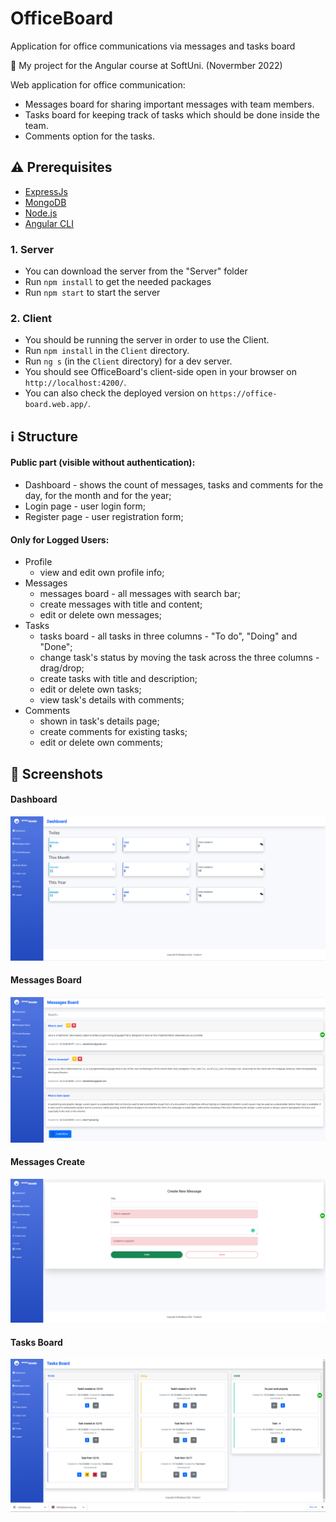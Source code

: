 # OfficeBoard
Application for office communications via messages and tasks board


:dart:  My project for the Angular course at SoftUni. (Novermber 2022) 

Web application for office communication: 
- Messages board for sharing important messages with team members. 
- Tasks board for keeping track of tasks which should be done inside the team.
- Comments option for the tasks.


## :warning: Prerequisites
- [ExpressJs](https://expressjs.com/en/starter/installing.html)
- [MongoDB](https://www.mongodb.com/try/download/community)
- [Node.js](https://nodejs.org/en/)
- [Angular CLI](https://angular.io/cli)


### 1. Server
- You can download the server from the "Server" folder
- Run `npm install` to get the needed packages
- Run `npm start` to start the server

### 2. Client  
- You should be running the server in order to use the Client.
- Run `npm install` in the `Client` directory.
- Run `ng s` (in the `Client` directory) for a dev server. 
- You should see OfficeBoard's client-side open in your browser on `http://localhost:4200/`.
- You can also check the deployed version on `https://office-board.web.app/`.

## :information_source: Structure
#### Public part (visible without authentication): 
- Dashboard - shows the count of messages, tasks and comments for the day, for the month and for the year;
- Login page - user login form;
- Register page - user registration form; 
#### Only for Logged Users:
- Profile
  - view and edit own profile info;
- Messages
  - messages board - all messages with search bar;
  - create messages with title and content;
  - edit or delete own messages;
- Tasks
  - tasks board - all tasks in three columns - "To do", "Doing" and "Done";
  - change task's status by moving the task across the three columns - drag/drop;
  - create tasks with title and description; 
  - edit or delete own tasks;
  - view task's details with comments;
- Comments
  - shown in task's details page; 
  - create comments for existing tasks;
  - edit or delete own comments;


## :eyes: Screenshots
#### Dashboard
![OfficeBoard-MessagesBoard-Screenshot](https://raw.githubusercontent.com/dimitrov93/OfficeBoard/main/screenshots/dashboard.png)
#### Messages Board
![OfficeBoard-TasksBoard-Screenshot](https://raw.githubusercontent.com/dimitrov93/OfficeBoard/main/screenshots/msgBoard.png)
#### Messages Create
![OfficeBoard-TasksBoard-Screenshot](https://raw.githubusercontent.com/dimitrov93/OfficeBoard/main/screenshots/createMgs.png)
#### Tasks Board
![OfficeBoard-TasksBoard-Screenshot](https://raw.githubusercontent.com/dimitrov93/OfficeBoard/main/screenshots/tasks.png)
